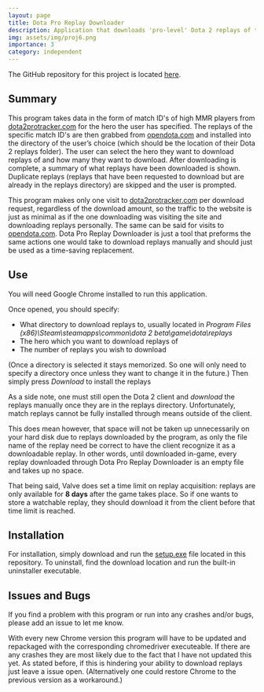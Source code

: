 ```yaml
---
layout: page
title: Dota Pro Replay Downloader
description: Application that downloads 'pro-level' Dota 2 replays of the specified hero to the Dota 2 replays directory.
img: assets/img/proj6.png
importance: 3
category: independent
---
```


The GitHub repository for this project is located [here](https://github.com/WHDaniels/dotaProReplayDownloader).

## Summary
This program takes data in the form of match ID's of high MMR players from [dota2protracker.com](https://www.dota2protracker.com/) 
for the hero the user has specified. The replays of the specific match ID's are then grabbed from  [opendota.com](https://www.opendota.com/) 
and installed into the directory of the user’s choice (which should be the location of their Dota 2 replays folder). The user can select 
the hero they want to download replays of and how many they want to download. After downloading is complete, a summary of what replays 
have been downloaded is shown. Duplicate replays (replays that have been requested to download but are already in the replays directory) 
are skipped and the user is prompted.

This program makes only one visit to [dota2protracker.com](https://www.dota2protracker.com/) per download request, regardless 
of the download amount, so the traffic to the website is just as minimal as if the one downloading was visiting the site and downloading 
replays personally. The same can be said for visits to [opendota.com](https://www.opendota.com/). Dota Pro Replay Downloader is just a tool 
that preforms the same actions one would take to download replays manually and should just be used as a time-saving replacement.

## Use
You will need Google Chrome installed to run this application.

Once opened, you should specify:
- What directory to download replays to, usually located in 
*Program Files (x86)\Steam\steamapps\common\dota 2 beta\game\dota\replays* 
- The hero which you want to download replays of
- The number of replays you wish to download

(Once a directory is selected it stays memorized. So one will only need to specify a directory once unless they want to change it in the future.)
Then simply press *Download* to install the replays

As a side note, one must still open the Dota 2 client and *download* the replays manually once they are in the replays directory.
Unfortunately, match replays cannot be fully installed through means outside of the client.

This does mean however, that space will not be taken up unnecessarily on your hard disk due to replays downloaded by the program, 
as only the file name of the replay need be correct to have the client recognize it as a downloadable replay.
In other words, until downloaded in-game, every replay downloaded through Dota Pro Replay Downloader is an empty file and takes up no space.

That being said, Valve does set a time limit on replay acquisition: replays are only available for **8 days** after the game takes place.
So if one wants to store a watchable replay, they should download it from the client before that time limit is reached.

## Installation
For installation, simply download and run the [setup.exe](setup.exe) file located in this repository.
To uninstall, find the download location and run the built-in uninstaller executable.

## Issues and Bugs
If you find a problem with this program or run into any crashes and/or bugs, please add an issue to let me know.

With every new Chrome version this program will have to be updated and repackaged with the corresponding chromedriver executeable. If
there are any crashes they are most likely due to the fact that I have not updated this yet. As stated before, if this is hindering your 
ability to download replays just leave a issue open. (Alternatively one could restore Chrome to the previous version as a workaround.)
